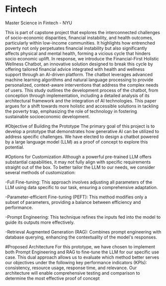 # Fintech

Master Science in Fintech - NYU 

This is part of capstone project that  explores the interconnected challenges of socio-economic disparities, financial instability, and health outcomes, particularly within low-income communities. It highlights how entrenched poverty not only perpetuates financial instability but also significantly affects physical and mental health, forming a vicious cycle that hinders socio economic uplift. In response, we introduce the Financial-First Holistic Wellness Chatbot, an innovative solution designed to break this cycle by offering tailored financial advice integrated with health and wellness support through an AI-driven platform. The chatbot leverages advanced machine learning algorithms and natural language processing to provide personalized, context-aware interventions that address the complex needs of users. This study outlines the development process of the chatbot, from conception through implementation, including a detailed analysis of its architectural framework and the integration of AI technologies. This paper argues for a shift towards more holistic and accessible solutions in tackling the poverty trap, emphasizing the role of technology in fostering sustainable socioeconomic development.

#Objective of Building the Prototype
The primary goal of this project is to develop a prototype that demonstrates how generative AI can be utilized to address specific challenges. We have elected to design a chatbot powered by a large language model (LLM) as a proof of concept to explore this potential.

#Options for Customization
Although a powerful pre-trained LLM offers substantial capabilities, it may not fully align with specific requirements straight out of the box. To better tailor the LLM to our needs, we consider several methods of customization:

-Full Fine-tuning: This approach involves adjusting all parameters of the LLM using data specific to our task, ensuring a comprehensive adaptation.

-Parameter-efficient Fine-tuning (PEFT): This method modifies only a subset of parameters, providing a balance between efficiency and performance.

-Prompt Engineering: This technique refines the inputs fed into the model to guide its outputs more effectively.

-Retrieval Augmented Generation (RAG): Combines prompt engineering with database querying, enhancing the contextuality of the model's responses.

#Proposed Architecture
For this prototype, we have chosen to implement both Prompt Engineering and RAG to fine-tune the LLM for our specific use case. This dual approach allows us to evaluate which method better serves our objectives under the following key performance indicators (KPIs): consistency, resource usage, response time, and relevance. Our architecture will enable comprehensive testing and comparison to determine the most effective proof of concept 
